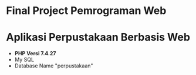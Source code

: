 # Final Project Pemrograman Web
# Aplikasi Perpustakaan Berbasis Web

- <b> PHP Versi 7.4.27 </b>
- My SQL
- Database Name "perpustakaan"
